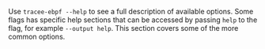 Use `tracee-ebpf --help` to see a full description of available options. Some flags has specific help sections that can be accessed by passing `help` to the flag, for example `--output help`.
This section covers some of the more common options.

